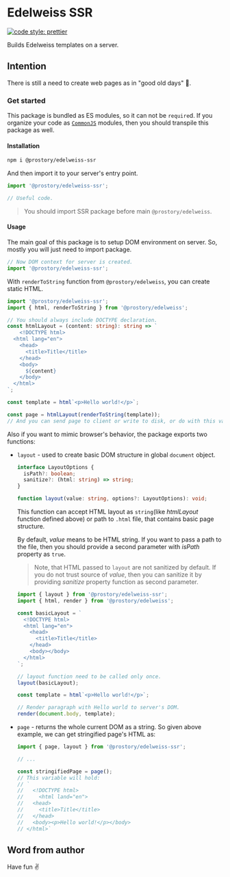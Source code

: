 # Edelweiss SSR

[![code style: prettier](https://img.shields.io/badge/code_style-prettier-ff69b4.svg?style=flat-square)](https://github.com/prettier/prettier)

Builds Edelweiss templates on a server.

## Intention

There is still a need to create web pages as in "good old days" 🙂.

### Get started

This package is bundled as ES modules, so it can not be `require`d. If you organize your code as [`CommonJS`](https://en.wikipedia.org/wiki/CommonJS) modules, then you should transpile this package as well.

#### Installation

```sh
npm i @prostory/edelweiss-ssr
```

And then import it to your server's entry point.

```js
import '@prostory/edelweiss-ssr';

// Useful code.
```

> You should import SSR package before main `@prostory/edelweiss`.

#### Usage

The main goal of this package is to setup DOM environment on server. So, mostly you will just need to import package.

```js
// Now DOM context for server is created.
import '@prostory/edelweiss-ssr';
```

With `renderToString` function from `@prostory/edelweiss`, you can create static HTML.

```ts
import '@prostory/edelweiss-ssr';
import { html, renderToString } from '@prostory/edelweiss';

// You should always include DOCTYPE declaration.
const htmlLayout = (content: string): string => `
	<!DOCTYPE html>
  <html lang="en">
    <head>
      <title>Title</title>
    </head>
    <body>
      ${content}
    </body>
  </html>
`;

const template = html`<p>Hello world!</p>`;

const page = htmlLayout(renderToString(template));
// And you can send page to client or write to disk, or do with this variable what you want.
```

Also if you want to mimic browser's behavior, the package exports two functions:

- `layout` - used to create basic DOM structure in global `document` object.

  ```ts
  interface LayoutOptions {
  	isPath?: boolean;
  	sanitize?: (html: string) => string;
  }

  function layout(value: string, options?: LayoutOptions): void;
  ```

  This function can accept HTML layout as `string`(like _htmlLayout_ function defined above) or path to `.html` file, that contains basic page structure.

  By default, _value_ means to be HTML string. If you want to pass a path to the file, then you should provide a second parameter with _isPath_ property as `true`.

  > Note, that HTML passed to `layout` are not sanitized by default. If you do not trust source of _value_, then you can sanitize it by providing _sanitize_ property function as second parameter.

  ```ts
  import { layout } from '@prostory/edelweiss-ssr';
  import { html, render } from '@prostory/edelweiss';

  const basicLayout = `
  	<!DOCTYPE html>
    <html lang="en">
      <head>
        <title>Title</title>
      </head>
      <body></body>
    </html>
  `;

  // layout function need to be called only once.
  layout(basicLayout);

  const template = html`<p>Hello world!</p>`;

  // Render paragraph with Hello world to server's DOM.
  render(document.body, template);
  ```

- `page` - returns the whole current DOM as a string. So given above example, we can get stringified page's HTML as:

  ```ts
  import { page, layout } from '@prostory/edelweiss-ssr';

  // ...

  const stringifiedPage = page();
  // This variable will hold:
  // `
  //   <!DOCTYPE html>
  //	 <html land="en">
  //   <head>
  //     <title>Title</title>
  //   </head>
  //   <body><p>Hello world!</p></body>
  // </html>`
  ```

## Word from author

Have fun ✌️

